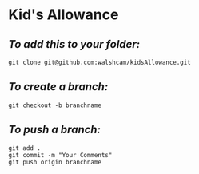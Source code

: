# Kid's Allowance

## ***To add this to your folder:***
```
git clone git@github.com:walshcam/kidsAllowance.git
```

## ***To create a branch:***

```
git checkout -b branchname
```

## ***To push a branch:***

```
git add .
git commit -m "Your Comments"
git push origin branchname
```